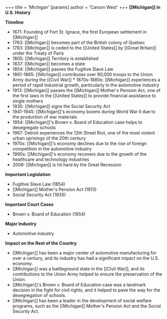 +++
 title = 'Michigan'
[params]
	author = 'Carson West'
+++
**[[Michigan]] in U.S. History**

**Timeline**

* 1671: Founding of Fort St. Ignace, the first European settlement in [[Michigan]]
* 1763: [[Michigan]] becomes part of the British colony of Quebec
* 1783: [[Michigan]] is ceded to the [[United States]] by [[Great Britain]] under the Treaty of Paris
* 1805: [[Michigan]] Territory is established
* 1837: [[Michigan]] becomes a state
* 1854: [[Michigan]] passes the Fugitive Slave Law
* 1861-1865: [[Michigan]] contributes over 90,000 troops to the Union Army during the [[Civil War]] * 1870s-1880s: [[Michigan]] experiences a period of rapid industrial growth, particularly in the automotive industry
* 1913: [[Michigan]] passes the [[Michigan]] Mother's Pension Act, one of the first laws in the [[United States]] to provide financial assistance to single mothers
* 1935: [[Michigan]] signs the Social Security Act
* 1941-1945: [[Michigan]]'s economy booms during World War II due to the production of war materials
* 1954: [[Michigan]]'s Brown v. Board of Education case helps to desegregate schools
* 1967: Detroit experiences the 12th Street Riot, one of the most violent urban uprisings of the 20th century
* 1970s: [[Michigan]]'s economy declines due to the rise of foreign competition in the automotive industry
* 1990s: [[Michigan]]'s economy recovers due to the growth of the healthcare and technology industries
* 2008: [[Michigan]] is hit hard by the Great Recession

**Important Legislation**

* Fugitive Slave Law (1854)
* [[Michigan]] Mother's Pension Act (1913)
* Social Security Act (1935)

**Important Court Cases**

* Brown v. Board of Education (1954)

**Major Industry**

* Automotive industry

**Impact on the Rest of the Country**

* [[Michigan]] has been a major center of automotive manufacturing for over a century, and its industry has had a significant impact on the U.S. economy.
* [[Michigan]] was a battleground state in the [[Civil War]], and its contributions to the Union Army helped to ensure the preservation of the Union.
* [[Michigan]]'s Brown v. Board of Education case was a landmark decision in the fight for civil rights, and it helped to pave the way for the desegregation of schools.
* [[Michigan]] has been a leader in the development of social welfare programs, such as the [[Michigan]] Mother's Pension Act and the Social Security Act.